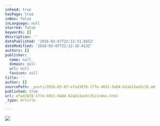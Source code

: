 ```yaml
---
inFeed: true
hasPage: true
inNav: false
inLanguage: null
starred: false
keywords: []
description: ''
datePublished: '2016-03-07T22:12:51.665Z'
dateModified: '2016-03-07T22:12:16.413Z'
authors: []
publisher:
  name: null
  domain: null
  url: null
  favicon: null
title: ''
author: []
sourcePath: _posts/2016-03-07-efad3076-1f7e-4651-9a84-62ab13ae5c35.md
published: true
url: efad3076-1f7e-4651-9a84-62ab13ae5c35/index.html
_type: Article

---
```

![](https://the-grid-user-content.s3-us-west-2.amazonaws.com/4cc22c4b-8308-4f26-a26a-307beaffd87b.jpg)